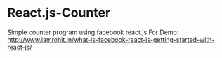 # React.js-Counter
Simple counter program using facebook react.js
For Demo: http://www.iamrohit.in/what-is-facebook-react-js-getting-started-with-react-js/
